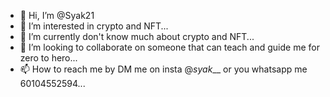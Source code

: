 - 👋 Hi, I’m @Syak21
- 👀 I’m interested in crypto and NFT...
- 🌱 I’m currently don't know much about crypto and NFT...
- 💞️ I’m looking to collaborate on someone that can teach and guide me for zero to hero...
- 📫 How to reach me by DM me on insta @_syak___ or you whatsapp me 60104552594...

<!---
Syak21/Syak21 is a ✨ special ✨ repository because its `README.md` (this file) appears on your GitHub profile.
You can click the Preview link to take a look at your changes.
--->
